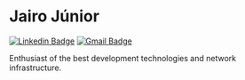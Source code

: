 # Jairo Júnior

[![Linkedin Badge](https://img.shields.io/badge/-Jairo%20Júnior-0000cc?style=flat-square&logo=Linkedin&logoColor=white&link=https://www.linkedin.com/in/ojairojr/)](https://www.linkedin.com/in/ojairojr/) 
[![Gmail Badge](https://img.shields.io/badge/-jairojcaj@gmail.com.br-0000cc?style=flat-square&logo=Gmail&logoColor=white&link=mailto:jairojcaj@gmail.com.br)](mailto:jairojcaj@gmail.com.br)

Enthusiast of the best development technologies and network infrastructure.
